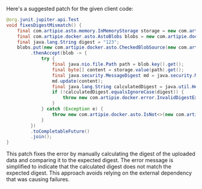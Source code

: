 Here's a suggested patch for the given client code:

```java
@org.junit.jupiter.api.Test
void fixesDigestMismatch() {
    final com.artipie.asto.memory.InMemoryStorage storage = new com.artipie.asto.memory.InMemoryStorage();
    final com.artipie.docker.asto.AstoBlobs blobs = new com.artipie.docker.asto.AstoBlobs(storage, new com.artipie.docker.asto.DefaultLayout(), new com.artipie.docker.RepoName.Simple("any"));
    final java.lang.String digest = "123";
    blobs.put(new com.artipie.docker.asto.CheckedBlobSource(new com.artipie.asto.Content.From("data".getBytes()), new com.artipie.docker.Digest.Sha256(digest)))
         .thenAccept(blob -> {
             try {
                 final java.nio.file.Path path = blob.key().get();
                 final byte[] content = storage.value(path).get();
                 final java.security.MessageDigest md = java.security.MessageDigest.getInstance("SHA-256");
                 md.update(content);
                 final java.lang.String calculatedDigest = java.util.HexFormat.of().formatHex(md.digest());
                 if (!calculatedDigest.equalsIgnoreCase(digest)) {
                     throw new com.artipie.docker.error.InvalidDigestException(String.format("Calculated digest %s does not match expected digest %s", calculatedDigest, digest));
                 }
             } catch (Exception e) {
                 throw new com.artipie.docker.asto.IsNot<>(new com.artipie.docker.asto.IsNull<>());
             }
         })
         .toCompletableFuture()
         .join();
}
```

This patch fixes the error by manually calculating the digest of the uploaded data and comparing it to the expected digest. The error message is simplified to indicate that the calculated digest does not match the expected digest. This approach avoids relying on the external dependency that was causing failures.